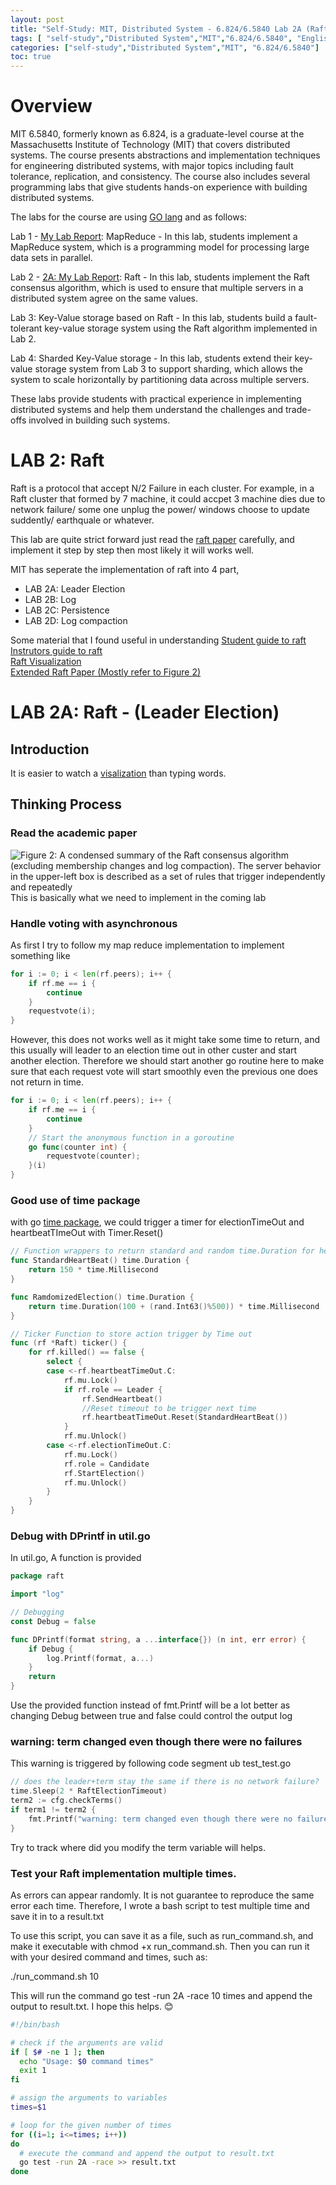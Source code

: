 ```yaml
---
layout: post
title: "Self-Study: MIT, Distributed System - 6.824/6.5840 Lab 2A (Raft - Leader Election) "
tags: [ "self-study","Distributed System","MIT","6.824/6.5840", "English" ]
categories: ["self-study","Distributed System","MIT", "6.824/6.5840"]
toc: true
---
```

# Overview

MIT 6.5840, formerly known as 6.824, is a graduate-level course at the Massachusetts Institute of Technology (MIT) that covers distributed systems. The course presents abstractions and implementation techniques for engineering distributed systems, with major topics including fault tolerance, replication, and consistency. The course also includes several programming labs that give students hands-on experience with building distributed systems.

The labs for the course are using [GO lang](https://go.dev/) and as follows:

Lab 1 - [My Lab Report](https://potatochick2020.github.io/posts/mit-distributed-system-lab1): MapReduce - In this lab, students implement a MapReduce system, which is a programming model for processing large data sets in parallel.

Lab 2 - [2A: My Lab Report](https://potatochick2020.github.io/posts/mit-distributed-system-lab2A): Raft - In this lab, students implement the Raft consensus algorithm, which is used to ensure that multiple servers in a distributed system agree on the same values.

Lab 3: Key-Value storage based on Raft - In this lab, students build a fault-tolerant key-value storage system using the Raft algorithm implemented in Lab 2.

Lab 4: Sharded Key-Value storage - In this lab, students extend their key-value storage system from Lab 3 to support sharding, which allows the system to scale horizontally by partitioning data across multiple servers.

These labs provide students with practical experience in implementing distributed systems and help them understand the challenges and trade-offs involved in building such systems.

# LAB 2: Raft
Raft is a protocol that accept N/2 Failure in each cluster. For example, in a Raft cluster that formed by 7 machine, it could accpet 3 machine dies due to network failure/ some one unplug the power/ windows choose to update suddently/ earthquale or whatever. 

This lab are quite strict forward just read the [raft paper](https://pdos.csail.mit.edu/6.824/papers/raft-extended.pdf) carefully, and implement it step by step then most likely it will works well. 

MIT has seperate the implementation of raft into 4 part,
- LAB 2A: Leader Election
- LAB 2B: Log
- LAB 2C: Persistence
- LAB 2D: Log compaction

Some material that I found useful in understanding
[Student guide to raft](https://thesquareplanet.com/blog/students-guide-to-raft/)    
[Instrutors guide to raft](https://thesquareplanet.com/blog/instructors-guide-to-raft/)    
[Raft Visualization](http://thesecretlivesofdata.com/raft/#election)    
[Extended Raft Paper (Mostly refer to Figure 2)](https://pdos.csail.mit.edu/6.824/papers/raft-extended.pdf)

# LAB 2A: Raft - (Leader Election)

## Introduction

It is easier to watch a [visalization](http://thesecretlivesofdata.com/raft/#election) than typing words. 

## Thinking Process

### Read the academic paper
 
![Figure 2: A condensed summary of the Raft consensus algorithm (excluding membership changes and log compaction). The server
behavior in the upper-left box is described as a set of rules that trigger independently and repeatedly](/assets/img/self-study/6.5840/raft-figure2.PNG)
This is basically what we need to implement in the coming lab

### Handle voting with asynchronous 

As first I try to follow my map reduce implementation to implement something like
```go
for i := 0; i < len(rf.peers); i++ {
	if rf.me == i {
		continue
	}
	requestvote(i);
}
```

However, this does not works well as it might take some time to return, and this usually will leader to an election time out in other custer and start another election. Therefore we should start another go routine here to make sure that each request vote will start smoothly even the previous one does not return in time.

```go
for i := 0; i < len(rf.peers); i++ {
	if rf.me == i {
		continue
	}
	// Start the anonymous function in a goroutine
	go func(counter int) { 
		requestvote(counter);
	}(i)
}
```

### Good use of time package

with go [time package](https://pkg.go.dev/time), we could trigger a timer for electionTimeOut and heartbeatTImeOut with Timer.Reset()

```go
// Function wrappers to return standard and random time.Duration for heartbeat and election time out respectively
func StandardHeartBeat() time.Duration {
	return 150 * time.Millisecond
}

func RamdomizedElection() time.Duration {
	return time.Duration(100 + (rand.Int63()%500)) * time.Millisecond
}

// Ticker Function to store action trigger by Time out 
func (rf *Raft) ticker() {
	for rf.killed() == false {
		select {
		case <-rf.heartbeatTimeOut.C:
			rf.mu.Lock()
			if rf.role == Leader {
				rf.SendHeartbeat() 
				//Reset timeout to be trigger next time
				rf.heartbeatTimeOut.Reset(StandardHeartBeat())
			}
			rf.mu.Unlock()
		case <-rf.electionTimeOut.C: 
			rf.mu.Lock() 
			rf.role = Candidate
			rf.StartElection()
			rf.mu.Unlock()
		}
	}
}

```
### Debug with DPrintf in util.go
In util.go, A function is provided 
```go
package raft

import "log"

// Debugging
const Debug = false

func DPrintf(format string, a ...interface{}) (n int, err error) {
	if Debug {
		log.Printf(format, a...)
	}
	return
}
```
Use the provided function instead of fmt.Printf will be a lot better as changing Debug between true and false could control the output log

### warning: term changed even though there were no failures
This warning is triggered by following code segment ub test_test.go
```go
// does the leader+term stay the same if there is no network failure?
time.Sleep(2 * RaftElectionTimeout)
term2 := cfg.checkTerms()
if term1 != term2 {
	fmt.Printf("warning: term changed even though there were no failures")
}
```
Try to track where did you modify the term variable will helps.

### Test your Raft implementation multiple times.
As errors can appear randomly. It is not guarantee to reproduce the same error each time. Therefore, I wrote a bash script to test multiple time and save it in to a result.txt

To use this script, you can save it as a file, such as run_command.sh, and make it executable with chmod +x run_command.sh. 
Then you can run it with your desired command and times, such as:

./run_command.sh 10

This will run the command go test -run 2A -race 10 times and append the output to result.txt. I hope this helps. 😊
```Bash
#!/bin/bash

# check if the arguments are valid
if [ $# -ne 1 ]; then
  echo "Usage: $0 command times"
  exit 1
fi

# assign the arguments to variables 
times=$1

# loop for the given number of times
for ((i=1; i<=times; i++))
do
  # execute the command and append the output to result.txt
  go test -run 2A -race >> result.txt
done
```